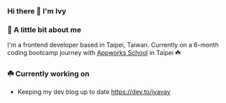 ### Hi there 👋 I'm Ivy 

### 🌼 A little bit about me 

I'm a frontend developer based in Taipei, Taiwan. Currently on a 6-month coding bootcamp journey with [Appworks School](https://school.appworks.tw/) in Taipei ☘️


### ☘️ Currently working on
- Keeping my dev blog up to date <https://dev.to/ivavay>



